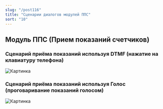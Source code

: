 ```yaml
---
slug: "/post116"
title: "Сценарии диалогов модулей ППС"
sort: "10"
---
```


## Модуль ППС (Прием показаний счетчиков)

### Сценарий приёма показаний используя DTMF (нажатие на клавиатуру телефона)

![Картинка](./images/scenario_APPS_DTMF.png "Нажмите для увеличения")

### Сценарий приёма показаний используя Голос (проговаривание показаний голосом)

![Картинка](./images/scenario_APPS_VOICE.png "Нажмите для увеличения")
